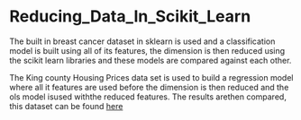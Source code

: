 # Reducing_Data_In_Scikit_Learn

The built in breast cancer dataset in sklearn is used and a classification model is built using all of its features, the dimension is then reduced using the scikit learn libraries and these models are compared against each other. 

The King county Housing Prices data set is used to build a regression model where all it features are used before the dimension is then reduced and the ols model isused withthe reduced features. The results arethen compared, this dataset can be found <a href=https://www.kaggle.com/harlfoxem/housesalesprediction target='_blank'>here</a>